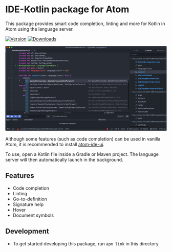 # IDE-Kotlin package for Atom
This package provides smart code completion, linting and more for Kotlin in Atom using the language server.

[![Version](https://img.shields.io/apm/v/ide-kotlin)](https://atom.io/packages/ide-kotlin)
[![Downloads](https://img.shields.io/apm/dm/ide-kotlin)](https://atom.io/packages/ide-kotlin)

![Screenshot](https://raw.githubusercontent.com/fwcd/atom-ide-kotlin/master/screenshot.png)

Although some features (such as code completion) can be used in vanilla Atom, it is recommended to install [atom-ide-ui](https://atom.io/packages/atom-ide-ui).

To use, open a Kotlin file inside a Gradle or Maven project. The language server will then automatically launch in the background.

## Features
* Code completion
* Linting
* Go-to-definition
* Signature help
* Hover
* Document symbols

## Development
* To get started developing this package, run `apm link` in this directory

